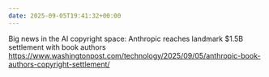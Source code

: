 ```yaml
---
date: 2025-09-05T19:41:32+00:00
---
```


Big news in the AI copyright space: Anthropic reaches landmark $1.5B settlement with book authors https://www.washingtonpost.com/technology/2025/09/05/anthropic-book-authors-copyright-settlement/